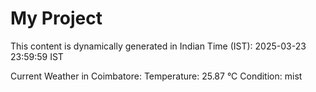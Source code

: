 # My Project

This content is dynamically generated in Indian Time (IST): 2025-03-23 23:59:59 IST


Current Weather in Coimbatore:
Temperature: 25.87 °C
Condition: mist
